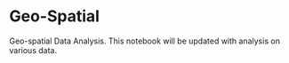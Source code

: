 # Geo-Spatial
Geo-spatial Data Analysis. This notebook will be updated with analysis on various data.

